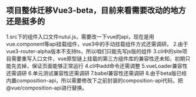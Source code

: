 ## 项目整体迁移Vue3-beta，目前来看需要改动的地方还是挺多的
1.src下的组件入口文件nutui.js，需要改一下vue的api，现在是用vue.component等api挂载组件，vue3中的手动挂载组件方式还需调研。
2.由于vue3-router-alpha版本不支持ts，所以咱们只能先写js版的组件
3.cli中的site项目需要重写入口文件，vue原型链上挂载的第三方组件库的兼容性还未知，初期只能先去掉，保证页面能够正常运行
4.cli中add命令还需调整
5.vueLoader兼容性还需调研
6.单元测试兼容性还需调研
7.babel兼容性还需调研
8.由于beta版已经内置composition-api，所以需要修改下之前封装的composition-api代码，把@vue/composition-api进行替换。
